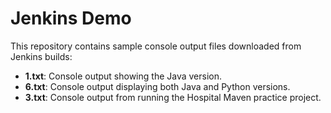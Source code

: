 # Jenkins Demo

This repository contains sample console output files downloaded from Jenkins builds:

- **1.txt**: Console output showing the Java version.
- **6.txt**: Console output displaying both Java and Python versions.
- **3.txt**: Console output from running the Hospital Maven practice project.
